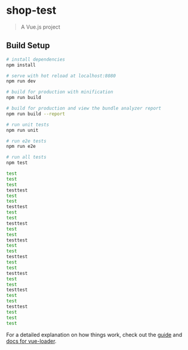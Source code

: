 # shop-test

> A Vue.js project

## Build Setup

``` bash
# install dependencies
npm install

# serve with hot reload at localhost:8080
npm run dev

# build for production with minification
npm run build

# build for production and view the bundle analyzer report
npm run build --report

# run unit tests
npm run unit

# run e2e tests
npm run e2e

# run all tests
npm test

test
test
test
testtest
test
test
testtest
test
test
testtest
test
test
testtest
test
test
testtest
test
test
testtest
test
test
testtest
test
test
testtest
test
test
test

```

For a detailed explanation on how things work, check out the [guide](http://vuejs-templates.github.io/webpack/) and [docs for vue-loader](http://vuejs.github.io/vue-loader).
